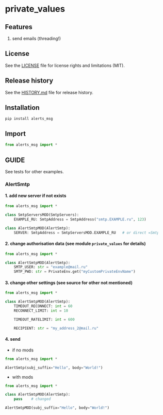 # private_values


## Features

1. send emails (threading!)


## License

See the [LICENSE](LICENSE) file for license rights and limitations (MIT).


## Release history

See the [HISTORY.md](HISTORY.md) file for release history.


## Installation

```commandline
pip install alerts_msg
```

## Import

```python
from alerts_msg import *
```


## GUIDE

See tests for other examples.

### AlertSmtp

#### 1. add new server if not exists

```python
from alerts_msg import *

class SmtpServersMOD(SmtpServers):
    EXAMPLE_RU: SmtpAddress = SmtpAddress("smtp.EXAMPLE.ru", 123)

class AlertSmtpMOD(AlertSmtp):
    SERVER: SmtpAddress = SmtpServersMOD.EXAMPLE_RU   # or direct =SmtpAddress("smtp.EXAMPLE.ru", 123)
```

#### 2. change authorisation data (see module `private_values` for details)

```python
from alerts_msg import *

class AlertSmtpMOD(AlertSmtp):
    SMTP_USER: str = "example@mail.ru"
    SMTP_PWD: str = PrivateEnv.get("myCustomPrivateEnvName")
```

#### 3. change other settings (see source for other not mentioned)

```python
from alerts_msg import *

class AlertSmtpMOD(AlertSmtp):
    TIMEOUT_RECONNECT: int = 60
    RECONNECT_LIMIT: int = 10

    TIMEOUT_RATELIMIT: int = 600

    RECIPIENT: str = "my_address_2@mail.ru"
```

#### 4. send

* if no mods
```python
from alerts_msg import *

AlertSmtp(subj_suffix="Hello", body="World!")
```

* with mods

```python
from alerts_msg import *

class AlertSmtpMOD(AlertSmtp):
    pass    # changed

AlertSmtpMOD(subj_suffix="Hello", body="World!")
```
